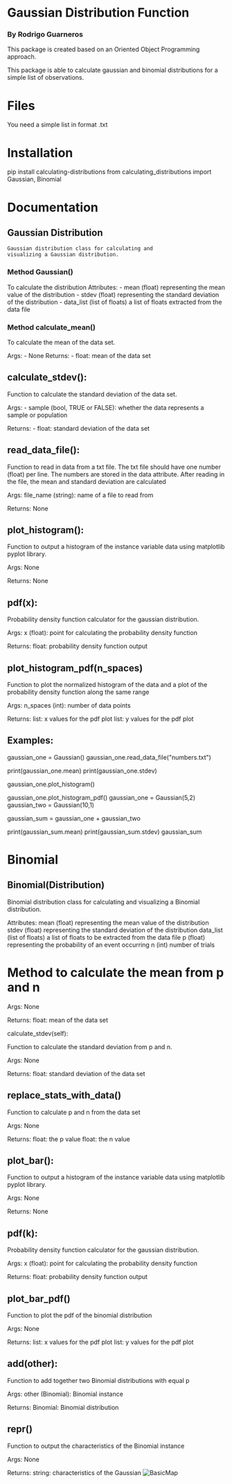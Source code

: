 # Gaussian Distribution Function

### By Rodrigo Guarneros

This package is created based on an Oriented Object Programming approach.

This package is able to calculate gaussian and binomial distributions for a simple list of observations.

# Files

You need a simple list in format .txt

# Installation

pip install calculating-distributions
from calculating_distributions import Gaussian, Binomial


# Documentation
## Gaussian Distribution

    Gaussian distribution class for calculating and 
    visualizing a Gaussian distribution.

### Method Gaussian()
To calculate the distribution 
Attributes:
    - mean (float) representing the mean value of the distribution
    - stdev (float) representing the standard deviation of the distribution
    - data_list (list of floats) a list of floats extracted from the data file

### Method calculate_mean()
To calculate the mean of the data set.
        
Args: 
     - None
Returns: 
     - float: mean of the data set
     
## calculate_stdev():

Function to calculate the standard deviation of the data set.
        
Args: 
      - sample (bool, TRUE or FALSE): whether the data represents a sample or population
        
Returns: 
      - float: standard deviation of the data set     
      
## read_data_file():
    
  Function to read in data from a txt file. The txt file should have
  one number (float) per line. The numbers are stored in the data attribute. 
  After reading in the file, the mean and standard deviation are calculated
                
  Args:
  file_name (string): name of a file to read from
        
  Returns:
  None

## plot_histogram():

 Function to output a histogram of the instance variable data using 
 matplotlib pyplot library.
        
 Args:
 None
            
 Returns:
 None
 
## pdf(x):

  Probability density function calculator for the gaussian distribution.
        
  Args:
  x (float): point for calculating the probability density function
        
  Returns:
  float: probability density function output

## plot_histogram_pdf(n_spaces)

  Function to plot the normalized histogram of the data and a plot of the 
  probability density function along the same range
        
  Args:
  n_spaces (int): number of data points 
        
  Returns:
  list: x values for the pdf plot
  list: y values for the pdf plot
  
## Examples:

  gaussian_one = Gaussian()
  gaussian_one.read_data_file("numbers.txt")
  
  print(gaussian_one.mean)
  print(gaussian_one.stdev)
  
  gaussian_one.plot_histogram()

  gaussian_one.plot_histogram_pdf()
  gaussian_one = Gaussian(5,2)
  gaussian_two = Gaussian(10,1)

  gaussian_sum = gaussian_one + gaussian_two

  print(gaussian_sum.mean)
  print(gaussian_sum.stdev)
  gaussian_sum
  
# Binomial 

## Binomial(Distribution)

   Binomial distribution class for calculating and 
   visualizing a Binomial distribution.

Attributes:
   mean (float) representing the mean value of the distribution
   stdev (float) representing the standard deviation of the distribution
   data_list (list of floats) a list of floats to be extracted from the data file
   p (float) representing the probability of an event occurring
   n (int) number of trials
   
# Method to calculate the mean from p and n
        
   Args: 
   None
        
   Returns: 
   float: mean of the data set

calculate_stdev(self):

   Function to calculate the standard deviation from p and n.
        
   Args: 
   None
        
   Returns: 
   float: standard deviation of the data set
  
## replace_stats_with_data()
    
Function to calculate p and n from the data set
        
Args: 
None
        
Returns: 
float: the p value
float: the n value

## plot_bar():
  Function to output a histogram of the instance variable data using 
  matplotlib pyplot library.
        
  Args:
  None
            
  Returns:
  None

## pdf(k):
 
 Probability density function calculator for the gaussian distribution.
 
 Args:
 x (float): point for calculating the probability density function
 
 Returns:
 float: probability density function output


## plot_bar_pdf()

 Function to plot the pdf of the binomial distribution
        
 Args:
 None
        
 Returns:
 list: x values for the pdf plot
 list: y values for the pdf plot


## __add__(other):
        
   Function to add together two Binomial distributions with equal p
        
   Args:
   other (Binomial): Binomial instance
            
   Returns:
   Binomial: Binomial distribution
   
   
## __repr__()
    
  Function to output the characteristics of the Binomial instance
        
  Args:
  None
        
  Returns:
  string: characteristics of the Gaussian
![BasicMap](https://github.com/RodGuarneros/gaussiancalculator/blob/main/distribution2.png)
